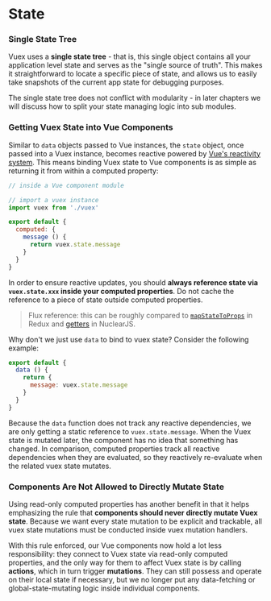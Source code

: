 # State

### Single State Tree

Vuex uses a **single state tree** - that is, this single object contains all your application level state and serves as the "single source of truth". This makes it straightforward to locate a specific piece of state, and allows us to easily take snapshots of the current app state for debugging purposes.

The single state tree does not conflict with modularity - in later chapters we will discuss how to split your state managing logic into sub modules.

### Getting Vuex State into Vue Components

Similar to `data` objects passed to Vue instances, the `state` object, once passed into a Vuex instance, becomes reactive powered by [Vue's reactivity system](http://vuejs.org/guide/reactivity.html). This means binding Vuex state to Vue components is as simple as returning it from within a computed property:

``` js
// inside a Vue component module

// import a vuex instance
import vuex from './vuex'

export default {
  computed: {
    message () {
      return vuex.state.message
    }
  }
}
```

In order to ensure reactive updates, you should **always reference state via `vuex.state.xxx` inside your computed properties**. Do not cache the reference to a piece of state outside computed properties.

> Flux reference: this can be roughly compared to [`mapStateToProps`](https://github.com/rackt/react-redux/blob/master/docs/api.md#connectmapstatetoprops-mapdispatchtoprops-mergeprops-options) in Redux and [getters](https://optimizely.github.io/nuclear-js/docs/04-getters.html) in NuclearJS.

Why don't we just use `data` to bind to vuex state? Consider the following example:

``` js
export default {
  data () {
    return {
      message: vuex.state.message
    }
  }
}
```

Because the `data` function does not track any reactive dependencies, we are only getting a static reference to `vuex.state.message`. When the Vuex state is mutated later, the component has no idea that something has changed. In comparison, computed properties track all reactive dependencies when they are evaluated, so they reactively re-evaluate when the related vuex state mutates.

### Components Are Not Allowed to Directly Mutate State

Using read-only computed properties has another benefit in that it helps emphasizing the rule that **components should never directly mutate Vuex state**. Because we want every state mutation to be explicit and trackable, all vuex state mutations must be conducted inside vuex mutation handlers.

With this rule enforced, our Vue components now hold a lot less responsibility: they connect to Vuex state via read-only computed properties, and the only way for them to affect Vuex state is by calling **actions**, which in turn trigger **mutations**. They can still possess and operate on their local state if necessary, but we no longer put any data-fetching or global-state-mutating logic inside individual components.
